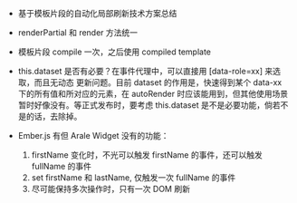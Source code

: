 
 - 基于模板片段的自动化局部刷新技术方案总结

 - renderPartial 和 render 方法统一
 - 模板片段 compile 一次，之后使用 compiled template

 - this.dataset 是否有必要？在事件代理中，可以直接用 [data-role=xx] 来选取，而且无动态
   更新问题。目前 dataset 的作用是，快速得到某个 data-xx 下的所有值和所对应的元素，在
   autoRender 时应该能用到，但其他使用场景暂时好像没有。等正式发布时，要考虑 this.dataset
   是不是必要功能，倘若不是的话，去除掉。

 - Ember.js 有但 Arale Widget 没有的功能：
   1. firstName 变化时，不光可以触发 firstName 的事件，还可以触发 fullName 的事件
   2. set firstName 和 lastName, 仅触发一次 fullName 的事件
   3. 尽可能保持多次操作时，只有一次 DOM 刷新
   